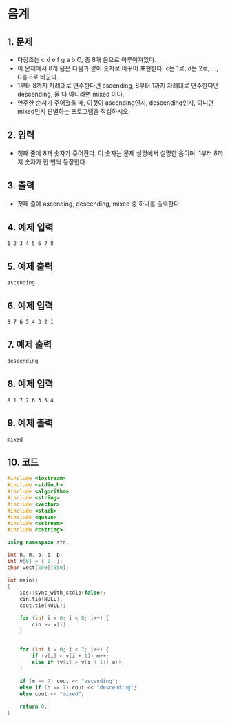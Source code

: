 # 음계

## 1. 문제
- 다장조는 c d e f g a b C, 총 8개 음으로 이루어져있다.
- 이 문제에서 8개 음은 다음과 같이 숫자로 바꾸어 표현한다. c는 1로, d는 2로, ..., C를 8로 바꾼다.
- 1부터 8까지 차례대로 연주한다면 ascending, 8부터 1까지 차례대로 연주한다면 descending, 둘 다 아니라면 mixed 이다.
- 연주한 순서가 주어졌을 때, 이것이 ascending인지, descending인지, 아니면 mixed인지 판별하는 프로그램을 작성하시오.

## 2. 입력
- 첫째 줄에 8개 숫자가 주어진다. 이 숫자는 문제 설명에서 설명한 음이며, 1부터 8까지 숫자가 한 번씩 등장한다.

## 3. 출력
- 첫째 줄에 ascending, descending, mixed 중 하나를 출력한다.

## 4. 예제 입력
```
1 2 3 4 5 6 7 8
```

## 5. 예제 출력
```
ascending
```

## 6. 예제 입력

```
8 7 6 5 4 3 2 1
```

## 7. 예제 출력

```
descending
```

## 8. 예제 입력

```
8 1 7 2 6 3 5 4
```

## 9. 예제 출력

```
mixed
```

## 10. 코드

```c++
#include <iostream>
#include <stdio.h>
#include <algorithm>
#include <string>
#include <vector>
#include <stack>
#include <queue>
#include <sstream>
#include <cstring>

using namespace std;

int n, m, o, q, p;
int v[8] = { 0, };
char vect[550][550];

int main()
{
    ios::sync_with_stdio(false);
    cin.tie(NULL);
    cout.tie(NULL);

    for (int i = 0; i < 8; i++) {
        cin >> v[i];
    }


    for (int i = 0; i < 7; i++) {
        if (v[i] < v[i + 1]) m++;
        else if (v[i] > v[i + 1]) o++;
    }

    if (m == 7) cout << "ascending";
    else if (o == 7) cout << "descending";
    else cout << "mixed";

    return 0;
}
```
